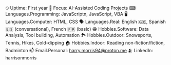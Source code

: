 <tspan x="15" y="10">⏲ Uptime: First year</tspan>
<tspan x="15" y="30">🧐 Focus: AI-Assisted Coding Projects</tspan>
⌨ Languages.Programming: JavaScriptn, JavaScript, VBA
🖥 Languages.Computer: HTML, CSS
🗣 Languages.Real: English 🇬🇧, Spanish 🇪🇸 (conversational), French 🇫🇷 (basic)
😁 Hobbies.Software: Data Analysis, Tool building, Automation
🏞 Hobbies.Outdoor: Snowsports, Tennis, Hikes, Cold-dipping
🏠 Hobbies.Indoor: Reading non-fiction/fiction, Badminton 
📫 Email.Personal: harry.morris94@proton.me
🫂 LinkedIn: harrisonmorris
<!--
**harrmony/harrmony** is a ✨ _special_ ✨ repository because its `README.md` (this file) appears on your GitHub profile.

-->
